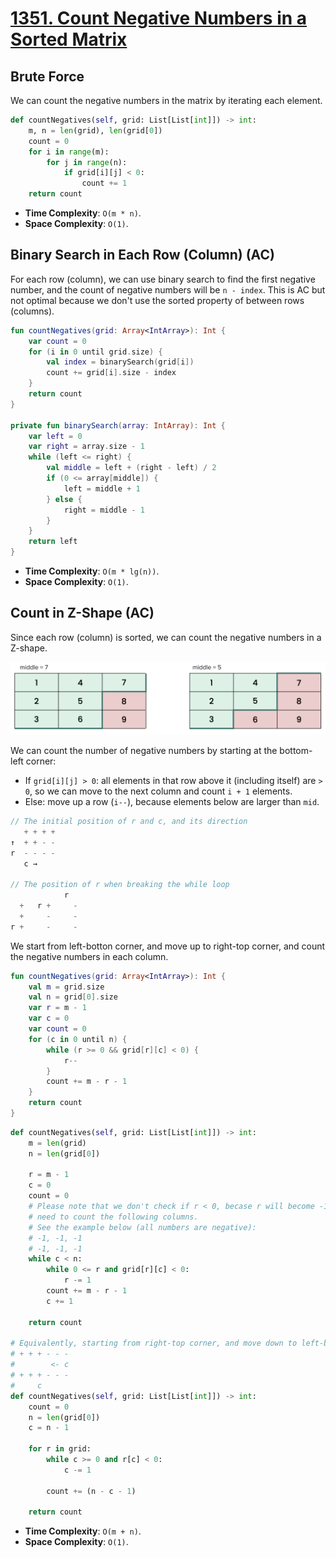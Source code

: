 # [1351. Count Negative Numbers in a Sorted Matrix](https://leetcode.com/problems/count-negative-numbers-in-a-sorted-matrix/description/)

## Brute Force
We can count the negative numbers in the matrix by iterating each element.

```python
def countNegatives(self, grid: List[List[int]]) -> int:
    m, n = len(grid), len(grid[0])
    count = 0
    for i in range(m):
        for j in range(n):
            if grid[i][j] < 0:
                count += 1
    return count
```
* **Time Complexity**: `O(m * n)`.
* **Space Complexity**: `O(1)`.

## Binary Search in Each Row (Column) (AC)
For each row (column), we can use binary search to find the first negative number, and the count of negative numbers will be `n - index`. This is AC but not optimal because we don't use the sorted property of between rows (columns).

```kotlin
fun countNegatives(grid: Array<IntArray>): Int {
    var count = 0
    for (i in 0 until grid.size) {
        val index = binarySearch(grid[i])
        count += grid[i].size - index
    }
    return count
}

private fun binarySearch(array: IntArray): Int {
    var left = 0
    var right = array.size - 1
    while (left <= right) {
        val middle = left + (right - left) / 2
        if (0 <= array[middle]) {
            left = middle + 1
        } else {
            right = middle - 1
        }
    }
    return left
}
```

* **Time Complexity**: `O(m * lg(n))`.
* **Space Complexity**: `O(1)`.

## Count in Z-Shape (AC)
Since each row (column) is sorted, we can count the negative numbers in a Z-shape.

![](../media/240.search-a-2d-matrix-ii.png)

We can count the number of negative numbers by starting at the bottom-left corner:
- If `grid[i][j] > 0`: all elements in that row above it (including itself) are `> 0`, so we can move to the next column and count `i + 1` elements.
- Else: move up a row (`i--`), because elements below are larger than `mid`.

```js   
// The initial position of r and c, and its direction
   + + + +
↑  + + - - 
r  - - - - 
   c → 

// The position of r when breaking the while loop
            r
  +   r +     -
  +     -     -
r +     -     -
```

We start from left-botton corner, and move up to right-top corner, and count the negative numbers in each column.

```kotlin
fun countNegatives(grid: Array<IntArray>): Int {
    val m = grid.size
    val n = grid[0].size
    var r = m - 1
    var c = 0
    var count = 0
    for (c in 0 until n) {
        while (r >= 0 && grid[r][c] < 0) {
            r--
        }
        count += m - r - 1
    }
    return count
}
```

```python
def countNegatives(self, grid: List[List[int]]) -> int:
    m = len(grid)
    n = len(grid[0])

    r = m - 1
    c = 0
    count = 0
    # Please note that we don't check if r < 0, becase r will become -1 but we still 
    # need to count the following columns. 
    # See the example below (all numbers are negative):
    # -1, -1, -1
    # -1, -1, -1
    while c < n:
        while 0 <= r and grid[r][c] < 0:
            r -= 1
        count += m - r - 1
        c += 1
        
    return count

# Equivalently, starting from right-top corner, and move down to left-bottom corner.
# + + + - - -
#        <- c 
# + + + - - -
#     c 
def countNegatives(self, grid: List[List[int]]) -> int:
    count = 0
    n = len(grid[0])
    c = n - 1

    for r in grid:
        while c >= 0 and r[c] < 0:
            c -= 1
        
        count += (n - c - 1)
    
    return count
```

* **Time Complexity**: `O(m + n)`.
* **Space Complexity**: `O(1)`.

